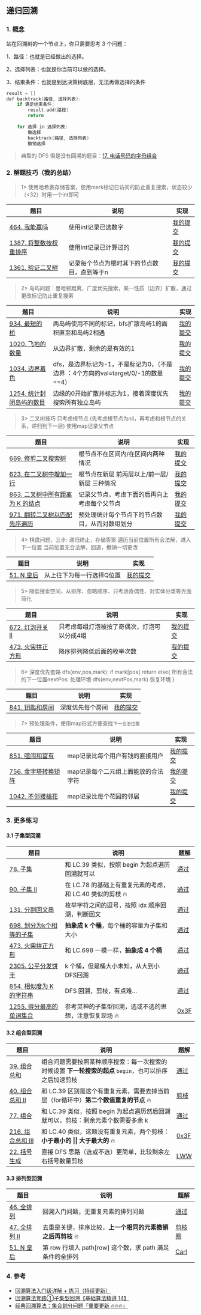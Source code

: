 ## 递归回溯

### 1. 概念

站在回溯树的一个节点上，你只需要思考 3 个问题：

1、路径：也就是已经做出的选择。

2、选择列表：也就是你当前可以做的选择。

3、结束条件：也就是到达决策树底层，无法再做选择的条件

```go
result = []
def backtrack(路径, 选择列表):
    if 满足结束条件:
        result.add(路径)
        return
    
    for 选择 in 选择列表:
        做选择
        backtrack(路径, 选择列表)
        撤销选择

```

> 典型的 DFS 但是没有回溯的题目：[17. 电话号码的字母组合](https://leetcode.cn/problems/letter-combinations-of-a-phone-number/)



### 2. 解题技巧（我的总结）

> 1> 使用哈希表存储答案，使用mark标记已访问的防止重复搜索，状态较少（<32）时用一个int即可
> 
| 题目                                                          | 说明                     | 实现                                                                            |
|-------------------------------------------------------------|------------------------|-------------------------------------------------------------------------------|
| [464. 我能赢吗](https://leetcode.cn/problems/can-i-win/description/) | 使用int记录已选数字            | [我的提交](https://leetcode.cn/problems/can-i-win/submissions/466755816/) |
| [1387. 将整数按权重排序](https://leetcode.cn/problems/sort-integers-by-the-power-value/description/) | 使用int记录已计算过的           | [我的提交](https://leetcode.cn/problems/sort-integers-by-the-power-value/submissions/477710824/) |
| [1361. 验证二叉树](https://leetcode.cn/problems/validate-binary-tree-nodes/description/) | 记录每个节点为根时其下的节点数目，直到等于n | [我的提交](https://leetcode.cn/problems/validate-binary-tree-nodes/submissions/483028473/) |

> 2> 岛屿问题：曼哈顿距离，广度优先搜索，某一性质（边界）扩散，通过更改标记防止重复搜索
>
| 题目                                                                   | 说明                                                     | 实现                                                                            |
|----------------------------------------------------------------------|--------------------------------------------------------|-------------------------------------------------------------------------------|
| [934. 最短的桥](https://leetcode.cn/problems/shortest-bridge/description/) | 两岛屿使用不同的标记，bfs扩散岛屿1的面积直至和岛屿2相遇                         | [我的提交](https://leetcode.cn/problems/shortest-bridge/submissions/482164939/) |
| [1020. 飞地的数量](https://leetcode.cn/problems/number-of-enclaves/description/) | 从边界扩散，剩余的是有效的1                                         | [我的提交](https://leetcode.cn/problems/number-of-enclaves/submissions/482424903/) |
| [1034. 边界着色](https://leetcode.cn/problems/coloring-a-border/description/) | dfs，是边界标记为-1，不是标记为0，（不是边界 ：4个方向的val=target/0/-1的数量==4） | [我的提交](https://leetcode.cn/problems/coloring-a-border/submissions/482530829/) |
| [1254. 统计封闭岛屿的数目](https://leetcode.cn/problems/number-of-closed-islands/description/) | 边缘的0开始扩散并标志为1，接着深度优先搜索所有独立岛屿                           | [我的提交](https://leetcode.cn/problems/number-of-closed-islands/submissions/483169743/) |

> 3> 二叉树技巧
> 只考虑根节点 (先考虑根节点为nil，再考虑和根节点的关系，递归到下一层) 
> 使用map记录父节点
>
| 题目                                                                               | 说明                       | 实现                                                                            |
|----------------------------------------------------------------------------------|--------------------------|-------------------------------------------------------------------------------|
| [669. 修剪二叉搜索树](https://leetcode.cn/problems/trim-a-binary-search-tree/description/) | 根节点不在区间内/在区间内两种情况        | [我的提交](https://leetcode.cn/problems/trim-a-binary-search-tree/submissions/481581106/) |
| [623. 在二叉树中增加一行](https://leetcode.cn/problems/add-one-row-to-tree/description/) | 根节点在新层 前两层以上/前一层/新层 三种情况 | [我的提交](https://leetcode.cn/problems/add-one-row-to-tree/submissions/481586093/) |
| [863. 二叉树中所有距离为 K 的结点](https://leetcode.cn/problems/all-nodes-distance-k-in-binary-tree/description/) | 记录父节点，考虑下面的后再向上考虑每个父节点   | [我的提交](https://leetcode.cn/problems/all-nodes-distance-k-in-binary-tree/submissions/482123513/) |
| [971. 翻转二叉树以匹配先序遍历](https://leetcode.cn/problems/add-one-row-to-tree/description/) | 预处理统计每个节点下的节点数目，从而对数组划分  | [我的提交](https://leetcode.cn/problems/flip-binary-tree-to-match-preorder-traversal/description/) |

> 4> 棋盘问题，三步:
> 递归终止，存储答案
> 遍历当前位置所有合法解，进入下一位置
> 当前位置无合法解，回退，撤销一切更改
>
| 题目                                                                    | 说明            | 实现                                                                            |
|-----------------------------------------------------------------------|---------------|-------------------------------------------------------------------------------|
| [51. N 皇后](https://leetcode.cn/problems/n-queens/description/) | 从上往下为每一行选择Q位置 | [我的提交](https://leetcode.cn/problems/n-queens/submissions/481597366/) |


> 5> 降低搜索空间，从排序、忽略顺序、只考虑奇偶性、对实体分类等方面简化
>
| 题目                                                                    | 说明                     | 实现                                                                            |
|-----------------------------------------------------------------------|------------------------|-------------------------------------------------------------------------------|
| [672. 灯泡开关 Ⅱ](https://leetcode.cn/problems/bulb-switcher-ii/description/) | 只考虑每组灯泡被按了奇偶次，灯泡可以分成4组 | [我的提交](https://leetcode.cn/problems/bulb-switcher-ii/submissions/481694656/) |
| [473. 火柴拼正方形](https://leetcode.cn/problems/matchsticks-to-square/description/) | 降序排列降低后面的枚举次数 | [我的提交](https://leetcode.cn/problems/matchsticks-to-square/submissions/474082583/) |

> 6> 深度优先套路
> dfs(env,pos,mark):
>   if mark[pos] return
>   else{
>       所有合法的下一位置nextPos:
>           处理环境
>           dfs(env,nextPos,mark)
>           恢复环境
>   }
>
| 题目                                                                    | 说明       | 实现                                                                            |
|-----------------------------------------------------------------------|----------|-------------------------------------------------------------------------------|
| [841. 钥匙和房间](https://leetcode.cn/problems/keys-and-rooms/description/) | 深度优先每个房间 | [我的提交](https://leetcode.cn/problems/keys-and-rooms/submissions/482103164/) |

> 7> 预处理条件，使用map形式方便查找`下一合法位置`
>
| 题目                                                                    | 说明                  | 实现                                                                            |
|-----------------------------------------------------------------------|---------------------|-------------------------------------------------------------------------------|
| [851. 喧闹和富有](https://leetcode.cn/problems/loud-and-rich/description/) | map记录比每个用户有钱的直接用户   | [我的提交](https://leetcode.cn/problems/loud-and-rich/submissions/482111789/) |
| [756. 金字塔转换矩阵](https://leetcode.cn/problems/pyramid-transition-matrix/description/) | map记录每个二元组上面能放的合法字符 | [我的提交](https://leetcode.cn/problems/pyramid-transition-matrix/submissions/481909980/) |
| [1042. 不邻接植花](https://leetcode.cn/problems/flower-planting-with-no-adjacent/description/) | map记录比每个花园的邻居       | [我的提交](https://leetcode.cn/problems/flower-planting-with-no-adjacent/submissions/482632241/) |

### 3. 更多练习
#### 3.1 子集型回溯

| 题目                                                         | 说明                                                         | 题解                                                         |
| ------------------------------------------------------------ | ------------------------------------------------------------ | ------------------------------------------------------------ |
| [78. 子集](https://leetcode.cn/problems/subsets/)            | 和 LC.39 类似，按照 begin 为起点遍历回溯就可以               | [通过](https://leetcode.cn/submissions/detail/395238958/)    |
| [90. 子集 II](https://leetcode.cn/problems/subsets-ii/)      | 在 LC.78 的基础上有重复元素的考虑，和 LC.40 类似的剪枝 :fire: | [通过](https://leetcode.cn/submissions/detail/395250094/)    |
| [131. 分割回文串](https://leetcode.cn/problems/palindrome-partitioning/) | 枚举字符之间的逗号，按照 idx 顺序回溯，判断回文              | [通过](https://leetcode.cn/submissions/detail/395280098/)    |
| [698. 划分为k个相等的子集](https://leetcode.cn/problems/partition-to-k-equal-sum-subsets/) | **抽象成 k 个桶**，每个桶的容量为子集和大小                  | [通过](https://leetcode.cn/submissions/detail/396107337/)    |
| [473. 火柴拼正方形](https://leetcode.cn/problems/matchsticks-to-square/) | 和 LC.698 一模一样，**抽象成 4 个桶**                        | [通过](https://leetcode.cn/submissions/detail/366042332/)    |
| [2305. 公平分发饼干](https://leetcode.cn/problems/fair-distribution-of-cookies/) | k 个桶，但是桶大小未知，从大到小DFS回溯                      | [通过](https://leetcode.cn/submissions/detail/396110148/)    |
| [854. 相似度为 K 的字符串](https://leetcode.cn/problems/k-similar-strings/) | DFS 回溯，剪枝，有点难...                                    | [通过](https://leetcode.cn/submissions/detail/396114920/)    |
| [1255. 得分最高的单词集合](https://leetcode.cn/problems/maximum-score-words-formed-by-letters/) | 参考灵神的子集型回溯，选或不选的思想，注意恢复现场 :fire:    | [0x3F](https://leetcode.cn/problems/maximum-score-words-formed-by-letters/solution/hui-su-san-wen-si-kao-hui-su-wen-ti-de-t-kw3y/) |


#### 3.2 组合型回溯

| 题目                                                         | 说明                                                         | 题解                                                         |
| ------------------------------------------------------------ | ------------------------------------------------------------ | ------------------------------------------------------------ |
| [39. 组合总和](https://leetcode.cn/problems/combination-sum/) | 组合问题需要按照某种顺序搜索：每一次搜索的时候设置 **下一轮搜索的起点** `begin`，也可以排序之后加速剪枝 | [通过](https://leetcode.cn/submissions/detail/171894367/)    |
| [40. 组合总和 II](https://leetcode.cn/problems/combination-sum-ii/) | 和 LC.39 区别是这个有重复元素，需要去掉当前层（for循环中）**第二个数值重复的节点** :fire: | [剪枝](https://leetcode.cn/problems/combination-sum-ii/solution/hui-su-suan-fa-jian-zhi-python-dai-ma-java-dai-m-3/225211) |
| [77. 组合](https://leetcode.cn/problems/combinations/)       | 和 LC.39 类似，按照 begin 为起点遍历然后回溯就可以，剪枝：剩余元素个数需要多余 k | [通过](https://leetcode.cn/submissions/detail/395236585/)    |
| [216. 组合总和 III](https://leetcode.cn/problems/combination-sum-iii/) | 和 LC.40 类似，这题没有重复元素，两个剪枝：**小于最小的 \|\| 大于最大的** :fire: | [0x3F](https://leetcode.cn/problems/combination-sum-iii/solution/hui-su-bu-hui-xie-tao-lu-zai-ci-pythonja-feme/) |
| [22. 括号生成](https://leetcode.cn/problems/generate-parentheses/) | 直接 DFS 思路（选或不选）更简单，比较剩余左右括号数量剪枝    | [LWW](https://leetcode.cn/problems/generate-parentheses/solution/hui-su-suan-fa-by-liweiwei1419/) |
    


#### 3.3 排列型回溯

| 题目                                                         | 说明                                                         | 题解                                                         |
| ------------------------------------------------------------ | ------------------------------------------------------------ | ------------------------------------------------------------ |
| [46. 全排列](https://leetcode.cn/problems/permutations/)     | 回溯入门问题，无重复元素的排列问题                           | [通过](https://leetcode.cn/submissions/detail/395204984/)    |
| [47. 全排列 II](https://leetcode.cn/problems/permutations-ii/) | 去重是关键，排序比较，**上一个相同的元素撤销之后再剪枝** :fire: | [剪枝图](https://leetcode.cn/problems/permutations-ii/solution/hui-su-suan-fa-python-dai-ma-java-dai-ma-by-liwe-2/) |
| [51. N 皇后](https://leetcode.cn/problems/n-queens/)         | 第 row 行填入 path[row] 这个数，求 path 满足条件的全排列     | [Carl](https://programmercarl.com/0051.N%E7%9A%87%E5%90%8E.html) |


### 4. 参考


- [回溯算法入门级详解 + 练习（持续更新）](https://leetcode.cn/problems/permutations/solution/hui-su-suan-fa-python-dai-ma-java-dai-ma-by-liweiw/)
- [回溯算法套路①子集型回溯【基础算法精讲 14】](https://www.bilibili.com/video/BV1mG4y1A7Gu/?vd_source=286032bc2c5715c8b50b608028ce57df)
- [经典回溯算法：集合划分问题「重要更新 🔥🔥🔥」](https://leetcode.cn/link/?target=https://lfool.github.io/LFool-Notes/algorithm/经典回溯算法：集合划分问题.html)
